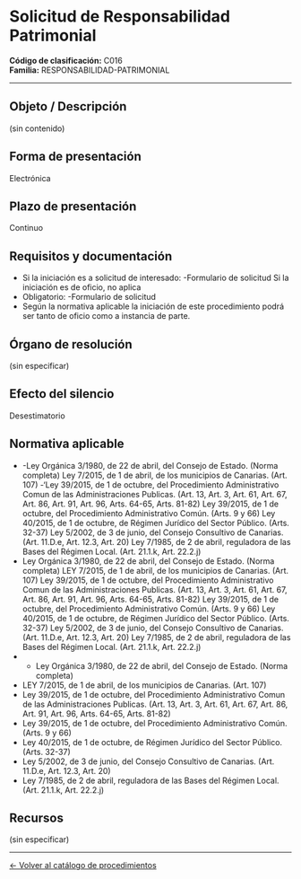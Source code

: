 # Solicitud de Responsabilidad Patrimonial

**Código de clasificación:** C016  
**Familia:** RESPONSABILIDAD-PATRIMONIAL

---

## Objeto / Descripción

(sin contenido)

## Forma de presentación

Electrónica

## Plazo de presentación

Continuo

## Requisitos y documentación

- Si la iniciación es a solicitud de interesado:
-Formulario de solicitud
Si la iniciación es de oficio, no aplica
- Obligatorio:
-Formulario de solicitud
- Según la normativa aplicable la iniciación de este procedimiento podrá ser tanto de oficio como a instancia de parte.

## Órgano de resolución

(sin especificar)

## Efecto del silencio

Desestimatorio

## Normativa aplicable

- -Ley Orgánica 3/1980, de 22 de abril, del Consejo de Estado. (Norma completa)
Ley 7/2015, de 1 de abril, de los municipios de Canarias. (Art. 107)
-‘Ley 39/2015, de 1 de octubre, del Procedimiento Administrativo Comun de las Administraciones Publicas. (Art. 13, Art. 3, Art. 61, Art. 67, Art. 86, Art. 91, Art. 96, Arts. 64-65, Arts. 81-82)
Ley 39/2015, de 1 de octubre, del Procedimiento Administrativo Común. (Arts. 9 y 66)
Ley 40/2015, de 1 de octubre, de Régimen Jurídico del Sector Público. (Arts. 32-37)
Ley 5/2002, de 3 de junio, del Consejo Consultivo de Canarias. (Art. 11.D.e, Art. 12.3, Art. 20)
Ley 7/1985, de 2 de abril, reguladora de las Bases del Régimen Local. (Art. 21.1.k, Art. 22.2.j)
- Ley Orgánica 3/1980, de 22 de abril, del Consejo de Estado. (Norma completa)
LEY 7/2015, de 1 de abril, de los municipios de Canarias. (Art. 107)
Ley 39/2015, de 1 de octubre, del Procedimiento Administrativo Comun de las Administraciones Publicas. (Art. 13, Art. 3, Art. 61, Art. 67, Art. 86, Art. 91, Art. 96, Arts. 64-65, Arts. 81-82)
Ley 39/2015, de 1 de octubre, del Procedimiento Administrativo Común. (Arts. 9 y 66)
Ley 40/2015, de 1 de octubre, de Régimen Jurídico del Sector Público. (Arts. 32-37)
Ley 5/2002, de 3 de junio, del Consejo Consultivo de Canarias. (Art. 11.D.e, Art. 12.3, Art. 20)
Ley 7/1985, de 2 de abril, reguladora de las Bases del Régimen Local. (Art. 21.1.k, Art. 22.2.j)
- - Ley Orgánica 3/1980, de 22 de abril, del Consejo de Estado. (Norma completa)
- LEY 7/2015, de 1 de abril, de los municipios de Canarias. (Art. 107)
- Ley 39/2015, de 1 de octubre, del Procedimiento Administrativo Comun de las Administraciones Publicas. (Art. 13, Art. 3, Art. 61, Art. 67, Art. 86, Art. 91, Art. 96, Arts. 64-65, Arts. 81-82)
- Ley 39/2015, de 1 de octubre, del Procedimiento Administrativo Común. (Arts. 9 y 66)
- Ley 40/2015, de 1 de octubre, de Régimen Jurídico del Sector Público. (Arts. 32-37)
- Ley 5/2002, de 3 de junio, del Consejo Consultivo de Canarias. (Art. 11.D.e, Art. 12.3, Art. 20)
- Ley 7/1985, de 2 de abril, reguladora de las Bases del Régimen Local. (Art. 21.1.k, Art. 22.2.j)

## Recursos

(sin especificar)

---

[← Volver al catálogo de procedimientos](../procedimientos.md)
